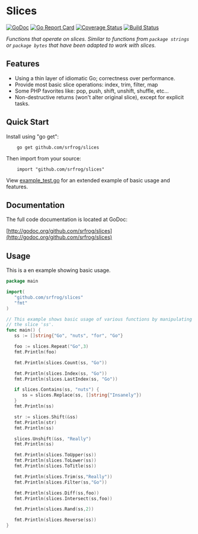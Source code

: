 # Slices
[![GoDoc](https://godoc.org/github.com/srfrog/slices?status.svg)](https://godoc.org/github.com/srfrog/slices)
[![Go Report Card](https://goreportcard.com/badge/github.com/srfrog/slices?svg=1)](https://goreportcard.com/report/github.com/srfrog/slices)
[![Coverage Status](https://coveralls.io/repos/github/srfrog/slices/badge.svg?branch=master)](https://coveralls.io/github/srfrog/slices?branch=master)
[![Build Status](https://travis-ci.com/srfrog/slices.svg?branch=master)](https://travis-ci.com/srfrog/slices)

*Functions that operate on slices. Similar to functions from `package strings` or `package bytes` that have been adapted to work with slices.*


## Features

- Using a thin layer of idiomatic Go; correctness over performance.
- Provide most basic slice operations: index, trim, filter, map
- Some PHP favorites like: pop, push, shift, unshift, shuffle, etc...
- Non-destructive returns (won't alter original slice), except for explicit tasks.

## Quick Start

Install using "go get":

        go get github.com/srfrog/slices

Then import from your source:

        import "github.com/srfrog/slices"

View [example_test.go][2] for an extended example of basic usage and features.

## Documentation

The full code documentation is located at GoDoc:

[http://godoc.org/github.com/srfrog/slices](http://godoc.org/github.com/srfrog/slices)

## Usage

This is a en example showing basic usage.

``` go
package main

import(
   "github.com/srfrog/slices"
   "fmt"
)

// This example shows basic usage of various functions by manipulating
// the slice 'ss'.
func main() {
   ss := []string{"Go", "nuts", "for", "Go"}

   foo := slices.Repeat("Go",3)
   fmt.Println(foo)

   fmt.Println(slices.Count(ss, "Go"))

   fmt.Println(slices.Index(ss, "Go"))
   fmt.Println(slices.LastIndex(ss, "Go"))

   if slices.Contains(ss, "nuts") {
      ss = slices.Replace(ss, []string{"Insanely"})
   }
   fmt.Println(ss)

   str := slices.Shift(&ss)
   fmt.Println(str)
   fmt.Println(ss)

   slices.Unshift(&ss, "Really")
   fmt.Println(ss)

   fmt.Println(slices.ToUpper(ss))
   fmt.Println(slices.ToLower(ss))
   fmt.Println(slices.ToTitle(ss))

   fmt.Println(slices.Trim(ss,"Really"))
   fmt.Println(slices.Filter(ss,"Go"))

   fmt.Println(slices.Diff(ss,foo))
   fmt.Println(slices.Intersect(ss,foo))

   fmt.Println(slices.Rand(ss,2))

   fmt.Println(slices.Reverse(ss))
}
```

[1]: https://docs.python.org/3.7/library/stdtypes.html#slices
[2]: https://github.com/srfrog/slices/blob/master/example_test.go
